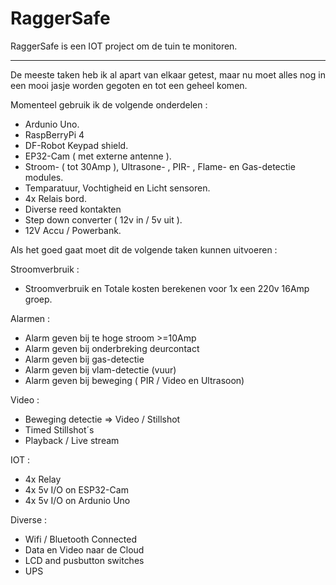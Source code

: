 # RaggerSafe
RaggerSafe is een IOT project om de tuin te monitoren.

-------------------------------------------------------------------------------

De meeste taken heb ik al apart van elkaar getest, maar nu moet 
alles nog in een mooi jasje worden gegoten en tot een geheel komen.

Momenteel gebruik ik de volgende onderdelen :
- Ardunio Uno.
- RaspBerryPi 4
- DF-Robot Keypad shield.
- EP32-Cam ( met externe antenne ).
- Stroom- ( tot 30Amp ), Ultrasone- , PIR- , Flame- en Gas-detectie modules.
- Temparatuur, Vochtigheid en Licht sensoren.
- 4x Relais bord.
- Diverse reed kontakten
- Step down converter ( 12v in / 5v uit ).
- 12V Accu / Powerbank.


Als het goed gaat moet dit de volgende taken kunnen uitvoeren : 


Stroomverbruik :
- Stroomverbruik en Totale kosten berekenen voor 1x een 220v 16Amp groep.

Alarmen : 
- Alarm geven bij te hoge stroom >=10Amp
- Alarm geven bij onderbreking deurcontact
- Alarm geven bij gas-detectie
- Alarm geven bij vlam-detectie (vuur)
- Alarm geven bij beweging ( PIR / Video en Ultrasoon)

Video : 
- Beweging detectie => Video / Stillshot
- Timed Stillshot´s
- Playback / Live stream

IOT :
- 4x Relay
- 4x 5v I/O on ESP32-Cam
- 4x 5v I/O on Ardunio Uno

Diverse :

- Wifi / Bluetooth Connected
- Data en Video naar de Cloud 
- LCD and pusbutton switches
- UPS


